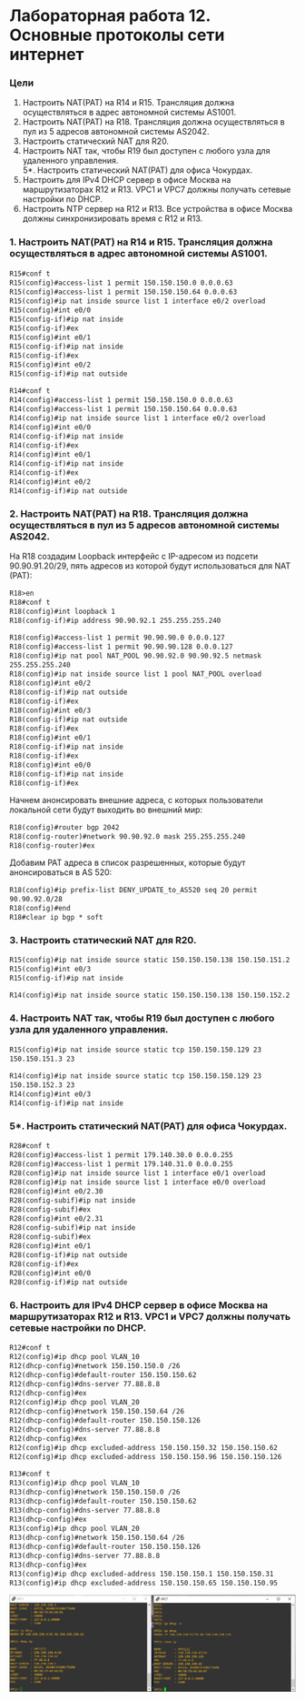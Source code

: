 # Лабораторная работа 12. Основные протоколы сети интернет
### Цели
1. Настроить NAT(PAT) на R14 и R15. Трансляция должна осуществляться в адрес автономной системы AS1001.
2. Настроить NAT(PAT) на R18. Трансляция должна осуществляться в пул из 5 адресов автономной системы AS2042.
3. Настроить статический NAT для R20.
4. Настроить NAT так, чтобы R19 был доступен с любого узла для удаленного управления.  
5*. Настроить статический NAT(PAT) для офиса Чокурдах.
6. Настроить для IPv4 DHCP сервер в офисе Москва на маршрутизаторах R12 и R13. VPC1 и VPC7 должны получать сетевые настройки по DHCP.
7. Настроить NTP сервер на R12 и R13. Все устройства в офисе Москва должны синхронизировать время с R12 и R13.
### 1. Настроить NAT(PAT) на R14 и R15. Трансляция должна осуществляться в адрес автономной системы AS1001.
```
R15#conf t
R15(config)#access-list 1 permit 150.150.150.0 0.0.0.63
R15(config)#access-list 1 permit 150.150.150.64 0.0.0.63
R15(config)#ip nat inside source list 1 interface e0/2 overload
R15(config)#int e0/0
R15(config-if)#ip nat inside
R15(config-if)#ex
R15(config)#int e0/1
R15(config-if)#ip nat inside
R15(config-if)#ex
R15(config)#int e0/2
R15(config-if)#ip nat outside
```
```
R14#conf t
R14(config)#access-list 1 permit 150.150.150.0 0.0.0.63
R14(config)#access-list 1 permit 150.150.150.64 0.0.0.63
R14(config)#ip nat inside source list 1 interface e0/2 overload
R14(config)#int e0/0
R14(config-if)#ip nat inside
R14(config-if)#ex
R14(config)#int e0/1
R14(config-if)#ip nat inside
R14(config-if)#ex
R14(config)#int e0/2
R14(config-if)#ip nat outside
```
### 2. Настроить NAT(PAT) на R18. Трансляция должна осуществляться в пул из 5 адресов автономной системы AS2042.
На R18 создадим Loopback интерфейс с IP-адресом из подсети 90.90.91.20/29, пять адресов из которой будут использоваться для NAT (PAT):
```
R18>en
R18#conf t
R18(config)#int loopback 1
R18(config-if)#ip address 90.90.92.1 255.255.255.240
```
```
R18(config)#access-list 1 permit 90.90.90.0 0.0.0.127
R18(config)#access-list 1 permit 90.90.90.128 0.0.0.127
R18(config)#ip nat pool NAT_POOL 90.90.92.0 90.90.92.5 netmask 255.255.255.240
R18(config)#ip nat inside source list 1 pool NAT_POOL overload
R18(config)#int e0/2
R18(config-if)#ip nat outside
R18(config-if)#ex
R18(config)#int e0/3
R18(config-if)#ip nat outside
R18(config-if)#ex
R18(config)#int e0/1
R18(config-if)#ip nat inside
R18(config-if)#ex
R18(config)#int e0/0
R18(config-if)#ip nat inside
R18(config-if)#ex
```
Начнем анонсировать внешние адреса, с которых пользователи локальной сети будут выходить во внешний мир:
```
R18(config)#router bgp 2042
R18(config-router)#network 90.90.92.0 mask 255.255.255.240
R18(config-router)#ex
```
Добавим PAT адреса в список разрешенных, которые будут анонсироваться в AS 520:
```
R18(config)#ip prefix-list DENY_UPDATE_to_AS520 seq 20 permit 90.90.92.0/28
R18(config)#end
R18#clear ip bgp * soft
```
### 3. Настроить статический NAT для R20.
```
R15(config)#ip nat inside source static 150.150.150.138 150.150.151.2
R15(config)#int e0/3
R15(config-if)#ip nat inside
```
```
R14(config)#ip nat inside source static 150.150.150.138 150.150.152.2
```
### 4. Настроить NAT так, чтобы R19 был доступен с любого узла для удаленного управления.
```
R15(config)#ip nat inside source static tcp 150.150.150.129 23 150.150.151.3 23
```
```
R14(config)#ip nat inside source static tcp 150.150.150.129 23 150.150.152.3 23
R14(config)#int e0/3
R14(config-if)#ip nat inside
```
### 5*. Настроить статический NAT(PAT) для офиса Чокурдах.
```
R28#conf t
R28(config)#access-list 1 permit 179.140.30.0 0.0.0.255
R28(config)#access-list 1 permit 179.140.31.0 0.0.0.255
R28(config)#ip nat inside source list 1 interface e0/1 overload
R28(config)#ip nat inside source list 1 interface e0/0 overload
R28(config)#int e0/2.30
R28(config-subif)#ip nat inside
R28(config-subif)#ex
R28(config)#int e0/2.31
R28(config-subif)#ip nat inside
R28(config-subif)#ex
R28(config)#int e0/1
R28(config-if)#ip nat outside
R28(config-if)#ex
R28(config)#int e0/0
R28(config-if)#ip nat outside
```
### 6. Настроить для IPv4 DHCP сервер в офисе Москва на маршрутизаторах R12 и R13. VPC1 и VPC7 должны получать сетевые настройки по DHCP.
```
R12#conf t
R12(config)#ip dhcp pool VLAN_10
R12(dhcp-config)#network 150.150.150.0 /26
R12(dhcp-config)#default-router 150.150.150.62
R12(dhcp-config)#dns-server 77.88.8.8
R12(dhcp-config)#ex
R12(config)#ip dhcp pool VLAN_20
R12(dhcp-config)#network 150.150.150.64 /26
R12(dhcp-config)#default-router 150.150.150.126
R12(dhcp-config)#dns-server 77.88.8.8
R12(dhcp-config)#ex
R12(config)#ip dhcp excluded-address 150.150.150.32 150.150.150.62
R12(config)#ip dhcp excluded-address 150.150.150.96 150.150.150.126
```
```
R13#conf t
R13(config)#ip dhcp pool VLAN_10
R13(dhcp-config)#network 150.150.150.0 /26
R13(dhcp-config)#default-router 150.150.150.62
R13(dhcp-config)#dns-server 77.88.8.8
R13(dhcp-config)#ex
R13(config)#ip dhcp pool VLAN_20
R13(dhcp-config)#network 150.150.150.64 /26
R13(dhcp-config)#default-router 150.150.150.126
R13(dhcp-config)#dns-server 77.88.8.8
R13(dhcp-config)#ex
R13(config)#ip dhcp excluded-address 150.150.150.1 150.150.150.31
R13(config)#ip dhcp excluded-address 150.150.150.65 150.150.150.95
```
![](1.png)
